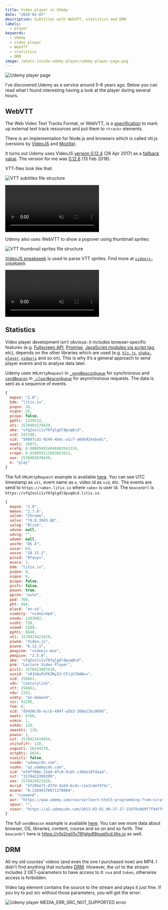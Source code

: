 ```yaml
---
title: Video player in Udemy
date: "2020-01-07"
description: Subtitles with WebVTT, statistics and DRM
labels:
  - player
keywords:
  - Udemy
  - video player
  - WebVTT
  - statistics
  - DRM
image: /whats-inside-udemy-player/udemy-player-page.png
---
```


![Udemy player page](/whats-inside-udemy-player/udemy-player-page.png)

I’ve discovered Udemy as a service around 5–6 years ago. Below you can read what I found interesting having a look at the player during several hours.

## WebVTT

The Web Video Text Tracks Format, or WebVTT, is a [specification](https://www.w3.org/TR/webvtt1/) to mark up external text track resources and put them to `<track>` elements.

There is an implementation for Node.js and browsers which is called vtt.js (versions by [VideoJS](https://github.com/videojs/vtt.js) and [Mozilla](https://github.com/mozilla/vtt.js)).

It turns out Udemy uses VideoJS [version 0.12.4](https://vjs.zencdn.net/vttjs/0.12.4/vtt.min.js) (28 Apr 2017) as a [fallback value](https://gist.github.com/Beraliv/92a80cd531cd8e0535f7fabd05fda88d#file-vendor-videojs-js-L2517). The version for me was [0.12.6](https://www.udemy.com/staticx/udemy/js/node_modules/videojs-vtt.js/dist/vtt.min.js?v=328c99057dda7916bc39228043cb195e1cf8acef) (13 Feb 2018).

VTT-files look like that:

![VTT subtitles file structure](/whats-inside-udemy-player/subtitles-vtt-file-structure.png)

<video autoplay loop muted playsinline>
  <source src="https://res.cloudinary.com/beraliv/video/upload/v1626469589/blog_beraliv_dev/whats-inside-udemy-player/udemy-subtitle-update-based-on-vtt_wgc5a5.webm" type="video/webm"></source>
  <source src="https://res.cloudinary.com/beraliv/video/upload/v1626469589/blog_beraliv_dev/whats-inside-udemy-player/udemy-subtitle-update-based-on-vtt.mp4" type="video/mp4"></source>
</video>

Udemy also uses WebVTT to show a popover using thumbnail sprites:

![VTT thumbnail sprites file structure](/whats-inside-udemy-player/thumbnail-sprites-vtt-file-structure.png)

[VideoJS sneakpeek](https://gist.github.com/Beraliv/92a80cd531cd8e0535f7fabd05fda88d#file-vendor-videojs-js-L12507) is used to parse VTT sprites. Find more at [`videojs-sneakpeek`](https://github.com/udemy/videojs-sneakpeek)

<video autoplay loop muted playsinline>
  <source src="https://res.cloudinary.com/beraliv/video/upload/v1626469589/blog_beraliv_dev/whats-inside-udemy-player/udemy-thumbnail-update-based-on-vtt.webm" type="video/webm"></source>
  <source src="https://res.cloudinary.com/beraliv/video/upload/v1626469588/blog_beraliv_dev/whats-inside-udemy-player/udemy-thumbnail-update-based-on-vtt_sz0jnj.mp4" type="video/mp4"></source>
</video>

## Statistics

Video player development isn’t obvious: it includes browser-specific features (e.g. [Fullscreen API](https://caniuse.com/fullscreen), [Promise](https://caniuse.com/?search=Promise), [JavaScript modules via script tag](https://caniuse.com/?search=JavaScript%20modules%20via%20script%20tag), etc), depends on the other libraries which are used (e.g. [`hls.js`](https://github.com/video-dev/hls.js/#compatibility), [`shaka-player`](https://github.com/google/shaka-player#platform-and-browser-support-matrix), [`videojs`](https://videojs.com/html5-video-support/) and so on). This is why it’s a general approach to send player events and to analyse data later.

Udemy uses `XMLHttpRequest` in [`_sendBeaconQueue`](https://gist.github.com/Beraliv/92a80cd531cd8e0535f7fabd05fda88d#file-vendor-videojs-js-L11123) for synchronous and [`sendBeacon`](https://developer.mozilla.org/en-US/docs/Web/API/Navigator/sendBeacon) in [`_clearBeaconQueue`](https://gist.github.com/Beraliv/92a80cd531cd8e0535f7fabd05fda88d#file-vendor-videojs-js-L11099) for asynchronous requests. The data is sent as a sequence of events.

```javascript title="Statistics synchronous event example"
{
  mapve: "2.0",
  bdm: "litix.io",
  psqno: 26,
  xsqno: 26,
  pispa: false,
  pphti: 1339532,
  uti: 1578401570429,
  ake: "vfq2nsli1v76fglgdl9puq0cd",
  vid: 247298,
  xid: "50097cd1-9249-4b4c-a1cf-a6de924abadc",
  xwati: 16971,
  xrefq: 0.000058924046903541334,
  xrepe: 0.020859112603853633,
  sex: 1578403070430,
  e: "play"
}
```

The full `XMLHttpRequest` example is available [here](https://gist.github.com/Beraliv/fe146fdaf7b87c141ddaf5da10779fda). You can see UTC timestamp as `uti`, event name as `e`, video id as `vid`, etc. The events are send to `https://<ake>.litix.io` where `<ake>` is user id. The `beaconUrl` is `https://vfq2nsli1v76fglgdl9puq0cd.litix.io`.

```javascript title="Statistics asynchronous event example"
{
  mapve: "2.0",
  memve: "2.7.0",
  ualnm: "Chrome",
  ualve: "79.0.3945.88",
  ualeg: "Blink",
  udvnm: null,
  udvcg: "",
  udvmn: null,
  uosfm: "OS X",
  uosar: 64,
  uosve: "10.15.2",
  pinid: "07auyu",
  msara: 1,
  bdm: "litix.io",
  psqno: 8,
  xsqno: 8,
  pispa: false,
  pisfs: false,
  pauon: true,
  ppron: "auto",
  pwd: 760,
  pht: 494,
  placd: "en-us",
  vsomity: "video/mp4",
  vsodu: 1203002,
  vsoht: 720,
  vsowd: 1280,
  pphti: 6648,
  uti: 1578423421619,
  pswnm: "Video.js",
  pswve: "6.12.1",
  pmxpinm: "videojs-mux",
  pmxpive: "2.5.0",
  ake: "vfq2nsli1v76fglgdl9puq0cd",
  pnm: "Lecture Video Player",
  piiti: 1578423407410,
  uusid: "x01hQuPoFKZNyZJ-CFzjb7bWQ==",
  vid: 258661,
  vdn: "centurylink",
  vtt: 258661,
  vdu: 1203,
  vsmty: "on-demand",
  vsr: 41295,
  fnm: 0,
  xid: "d5430c5b-eccb-494f-a5b3-260a21bc869d",
  xwati: 6766,
  xskco: 1,
  xskdu: 119,
  xmaskti: 119,
  pvwco: 1,
  xst: 1578423414954,
  xtitofifr: 130,
  xagsuti: 26144278,
  xctpbti: 6634,
  vsoisli: false,
  vsodm: "udemycdn.com",
  vsohn: "a2.udemycdn.com",
  sid: "efdff00e-15a0-4fc0-9cb5-c36da18fdaa4",
  sst: "1578423398399",
  sex: 1578424921620,
  mvrid: "5f28be71-d37d-4a5d-bc4c-c1e1cdef474c",
  msano: "0.21694370671278884",
  e: "viewend",
  wur: "https://www.udemy.com/course/learn-html5-programming-from-scratch/learn/lecture/235793#overview",
  vpour: "",
  vsour: "https://a2.udemycdn.com/2013-03-01_00-27-17-15d79c069f7f94ff9b8037f0ab0bad3f/WebHD_720p.mp4?<...private-params-for-access>"
}
```

The full `sendBeacon` example is available [here](https://gist.github.com/Beraliv/2b5e7383bf339e04cd004d99096cf81f). You can see more data about browser, OS, libraries, content, course and so on and so forth. The `beaconUrl` here is https://vfq2nsli1v76fglgdl9puq0cd.litix.io as well.

## DRM

All my old courses’ videos (and even the one I purchased now) are MP4. I didn’t find anything that includes [DRM](https://developer.mozilla.org/en-US/docs/Plugins/Flash_to_HTML5/Video/DRM_and_authentication). However, the url to the stream includes 2 GET-parameters to have access to it: `nva` and `token`, otherwise access is forbidden.

Video tag element contains the source to the stream and plays it just fine. If you try to put src without those parameters, you will get the error:

![Udemy player MEDIA_ERR_SRC_NOT_SUPPORTED error](/whats-inside-udemy-player/MEDIA_ERR_SRC_NOT_SUPPORTED.png)
